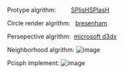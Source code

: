 Protype algrithm: &nbsp; &nbsp; &nbsp; &nbsp; [SPlisHSPlasH](https://github.com/InteractiveComputerGraphics/SPlisHSPlasH)

Circle render algrithm: &nbsp; [bresenham](https://www.geeksforgeeks.org/bresenhams-circle-drawing-algorithm/)

Persepective algrithm: &nbsp;[microsoft d3dx](https://docs.microsoft.com/enus/windows/win32/direct3d9/d3dxmatrixperspectiverh)

Neighborhood algrithm:
![image](https://github.com/lyd405121/wcsph/blob/master/sesph.gif)

Pcisph implement:
![image](https://github.com/lyd405121/wcsph/blob/master/pcisph.gif)

 



